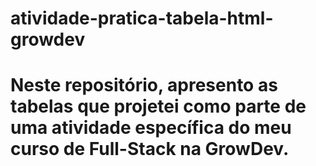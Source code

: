 # atividade-pratica-tabela-html-growdev

# Neste repositório, apresento as tabelas que projetei como parte de uma atividade específica do meu curso de Full-Stack na GrowDev.
